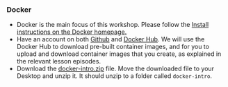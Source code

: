 ### Docker
- Docker is the main focus of this workshop. Please follow the [Install instructions on the Docker
homepage.](https://docs.docker.com/engine/install/)
- Have an account on both [Github](https://github.ocm) and [Docker Hub](https://hub.docker.com). We
  will use the Docker Hub to download pre-built container images, and for you to upload and download
  container images that you create, as explained in the relevant lesson episodes.
- Download the [docker-intro.zip](https://carpentries-incubator.github.io/docker-introduction/files/docker-intro.zip)
  file. Move the downloaded file to your Desktop and unzip it. It should unzip to a folder called
  `docker-intro`.

